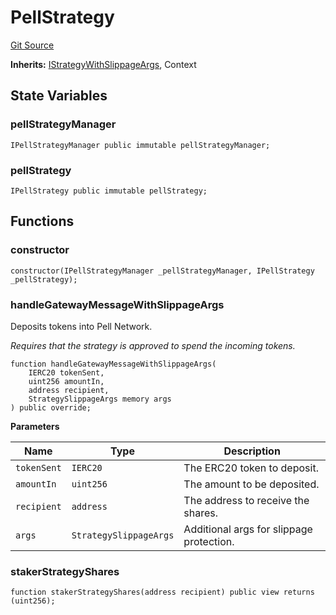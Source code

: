 # PellStrategy
[Git Source](https://github.com/bob-collective/bob/blob/master/src/gateway/strategy/PellStrategy.sol)

**Inherits:**
[IStrategyWithSlippageArgs](../../../gateway/IStrategy.sol/abstract.IStrategyWithSlippageArgs.md), Context


## State Variables
### pellStrategyManager

```solidity
IPellStrategyManager public immutable pellStrategyManager;
```


### pellStrategy

```solidity
IPellStrategy public immutable pellStrategy;
```


## Functions
### constructor


```solidity
constructor(IPellStrategyManager _pellStrategyManager, IPellStrategy _pellStrategy);
```

### handleGatewayMessageWithSlippageArgs

Deposits tokens into Pell Network.

*Requires that the strategy is approved to spend the incoming tokens.*


```solidity
function handleGatewayMessageWithSlippageArgs(
    IERC20 tokenSent,
    uint256 amountIn,
    address recipient,
    StrategySlippageArgs memory args
) public override;
```
**Parameters**

|Name|Type|Description|
|----|----|-----------|
|`tokenSent`|`IERC20`|The ERC20 token to deposit.|
|`amountIn`|`uint256`|The amount to be deposited.|
|`recipient`|`address`|The address to receive the shares.|
|`args`|`StrategySlippageArgs`|Additional args for slippage protection.|


### stakerStrategyShares


```solidity
function stakerStrategyShares(address recipient) public view returns (uint256);
```

